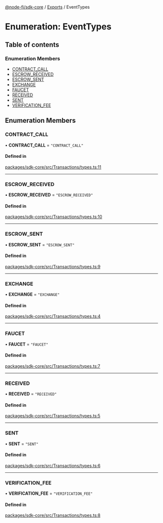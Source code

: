 [@node-fi/sdk-core](../README.md) / [Exports](../modules.md) / EventTypes

# Enumeration: EventTypes

## Table of contents

### Enumeration Members

- [CONTRACT\_CALL](EventTypes.md#contract_call)
- [ESCROW\_RECEIVED](EventTypes.md#escrow_received)
- [ESCROW\_SENT](EventTypes.md#escrow_sent)
- [EXCHANGE](EventTypes.md#exchange)
- [FAUCET](EventTypes.md#faucet)
- [RECEIVED](EventTypes.md#received)
- [SENT](EventTypes.md#sent)
- [VERIFICATION\_FEE](EventTypes.md#verification_fee)

## Enumeration Members

### CONTRACT\_CALL

• **CONTRACT\_CALL** = ``"CONTRACT_CALL"``

#### Defined in

[packages/sdk-core/src/Transactions/types.ts:11](https://github.com/Node-Fi/sdk/blob/eb73fa4/packages/sdk-core/src/Transactions/types.ts#L11)

___

### ESCROW\_RECEIVED

• **ESCROW\_RECEIVED** = ``"ESCROW_RECEIVED"``

#### Defined in

[packages/sdk-core/src/Transactions/types.ts:10](https://github.com/Node-Fi/sdk/blob/eb73fa4/packages/sdk-core/src/Transactions/types.ts#L10)

___

### ESCROW\_SENT

• **ESCROW\_SENT** = ``"ESCROW_SENT"``

#### Defined in

[packages/sdk-core/src/Transactions/types.ts:9](https://github.com/Node-Fi/sdk/blob/eb73fa4/packages/sdk-core/src/Transactions/types.ts#L9)

___

### EXCHANGE

• **EXCHANGE** = ``"EXCHANGE"``

#### Defined in

[packages/sdk-core/src/Transactions/types.ts:4](https://github.com/Node-Fi/sdk/blob/eb73fa4/packages/sdk-core/src/Transactions/types.ts#L4)

___

### FAUCET

• **FAUCET** = ``"FAUCET"``

#### Defined in

[packages/sdk-core/src/Transactions/types.ts:7](https://github.com/Node-Fi/sdk/blob/eb73fa4/packages/sdk-core/src/Transactions/types.ts#L7)

___

### RECEIVED

• **RECEIVED** = ``"RECEIVED"``

#### Defined in

[packages/sdk-core/src/Transactions/types.ts:5](https://github.com/Node-Fi/sdk/blob/eb73fa4/packages/sdk-core/src/Transactions/types.ts#L5)

___

### SENT

• **SENT** = ``"SENT"``

#### Defined in

[packages/sdk-core/src/Transactions/types.ts:6](https://github.com/Node-Fi/sdk/blob/eb73fa4/packages/sdk-core/src/Transactions/types.ts#L6)

___

### VERIFICATION\_FEE

• **VERIFICATION\_FEE** = ``"VERIFICATION_FEE"``

#### Defined in

[packages/sdk-core/src/Transactions/types.ts:8](https://github.com/Node-Fi/sdk/blob/eb73fa4/packages/sdk-core/src/Transactions/types.ts#L8)
